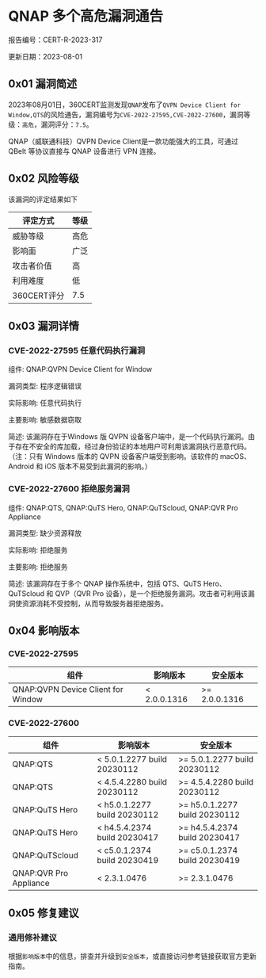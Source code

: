 # QNAP 多个高危漏洞通告

报告编号：CERT-R-2023-317

更新日期：2023-08-01

## 0x01  漏洞简述

2023年08月01日，360CERT监测发现`QNAP`发布了`QVPN Device Client for Window,QTS`的风险通告，漏洞编号为`CVE-2022-27595,CVE-2022-27600`，漏洞等级：`高危`，漏洞评分：`7.5`。

QNAP（威联通科技）QVPN Device Client是一款功能强大的工具，可通过 QBelt 等协议直接与 QNAP 设备进行 VPN 连接。

## 0x02  风险等级

该漏洞的评定结果如下

| 评定方式    | 等级 |
| ----------- | ---- |
| 威胁等级    | 高危 |
| 影响面      | 广泛 |
| 攻击者价值  | 高   |
| 利用难度    | 低   |
| 360CERT评分 | 7.5  |

## 0x03  漏洞详情

### CVE-2022-27595 任意代码执行漏洞

组件: QNAP:QVPN Device Client for Window

漏洞类型: 程序逻辑错误

实际影响: 任意代码执行

主要影响: 敏感数据窃取

简述: 该漏洞存在于Windows 版 QVPN 设备客户端中，是一个代码执行漏洞。由于存在不安全的库加载，经过身份验证的本地用户可利用该漏洞执行恶意代码。（注：只有 Windows 版本的 QVPN 设备客户端受到影响。该软件的 macOS、Android 和 iOS 版本不易受到此漏洞的影响。）

### CVE-2022-27600 拒绝服务漏洞

组件: QNAP:QTS, QNAP:QuTS Hero, QNAP:QuTScloud, QNAP:QVR Pro Appliance

漏洞类型: 缺少资源释放

实际影响: 拒绝服务

主要影响: 拒绝服务

简述: 该漏洞存在于多个 QNAP 操作系统中，包括 QTS、QuTS Hero、QuTScloud 和 QVP（QVR Pro 设备），是一个拒绝服务漏洞。攻击者可利用该漏洞使资源消耗不受控制，从而导致服务器拒绝服务。

## 0x04  影响版本

### CVE-2022-27595

| 组件                               | 影响版本     | 安全版本      |
| ---------------------------------- | ------------ | ------------- |
| QNAP:QVPN Device Client for Window | < 2.0.0.1316 | >= 2.0.0.1316 |

### CVE-2022-27600

| 组件                   | 影响版本                     | 安全版本                      |
| ---------------------- | ---------------------------- | ----------------------------- |
| QNAP:QTS               | < 5.0.1.2277 build 20230112  | >= 5.0.1.2277 build 20230112  |
| QNAP:QTS               | < 4.5.4.2280 build 20230112  | >= 4.5.4.2280 build 20230112  |
| QNAP:QuTS Hero         | < h5.0.1.2277 build 20230112 | >= h5.0.1.2277 build 20230112 |
| QNAP:QuTS Hero         | < h4.5.4.2374 build 20230417 | >= h4.5.4.2374 build 20230417 |
| QNAP:QuTScloud         | < c5.0.1.2374 build 20230419 | >= c5.0.1.2374 build 20230419 |
| QNAP:QVR Pro Appliance | < 2.3.1.0476                 | >= 2.3.1.0476                 |

## 0x05  修复建议

### 通用修补建议

根据`影响版本`中的信息，排查并升级到`安全版本`，或直接访问参考链接获取官方更新指南。